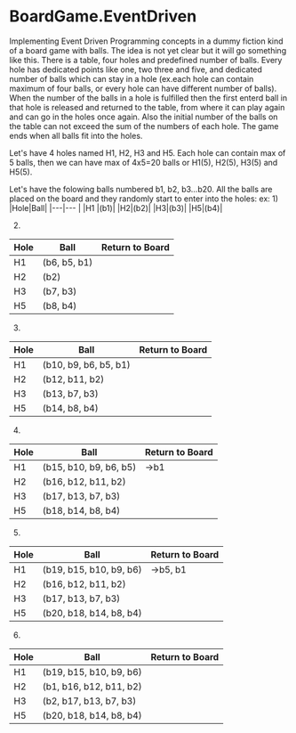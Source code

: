 # BoardGame.EventDriven
Implementing Event Driven Programming concepts in a dummy fiction kind of a board game with balls.
The idea is not yet clear but it will go something like this. There is a table, four holes and predefined number of balls. Every hole has dedicated points like one, two three and five, and dedicated number of balls which can stay in a hole (ex.each hole can contain maximum of four balls, or every hole can have different number of balls). When the number of the balls in a hole is fulfilled then the first enterd ball in that hole is released and returned to the table, from where it can play again and can go in the holes once again. Also the initial number of the balls on the table can not exceed the sum of the numbers of each hole. The game ends when all balls fit into the holes.

Let's have 4 holes named H1, H2, H3 and H5. Each hole can contain max of 5 balls, then we can have max of 4x5=20 balls or H1(5), H2(5), H3(5) and H5(5).

Let's have the folowing balls numbered b1, b2, b3...b20. All the balls are placed on the board and they randomly start to enter into the holes:
ex:
1)
|Hole|Ball|
|---|--- |
|H1 |(b1)|
|H2|(b2)|
|H3|(b3)|
|H5|(b4)|

2)
|Hole|Ball|Return to Board|
|---|--- |---|
|H1|(b6, b5, b1)||
|H2|(b2)||
|H3|(b7, b3)||
|H5|(b8, b4)||

3)
|Hole|Ball|Return to Board|
|---|--- |--- |
|H1|(b10, b9, b6, b5, b1)||
|H2|(b12, b11, b2)||
|H3|(b13, b7, b3)||
|H5|(b14, b8, b4)||

4)
|Hole|Ball|Return to Board|
|---|--- |--- |
|H1|(b15, b10, b9, b6, b5)|->b1|
|H2|(b16, b12, b11, b2)||
|H3|(b17, b13, b7, b3)||
|H5|(b18, b14, b8, b4)||

5)
|Hole|Ball|Return to Board|
|---|--- |--- |
|H1|(b19, b15, b10, b9, b6)|->b5, b1|
|H2|(b16, b12, b11, b2)||
|H3|(b17, b13, b7, b3)||
|H5|(b20, b18, b14, b8, b4)||

6)
|Hole|Ball|Return to Board|
|---|--- |--- |
|H1|(b19, b15, b10, b9, b6)||
|H2|(b1, b16, b12, b11, b2)||
|H3|(b2, b17, b13, b7, b3)||
|H5|(b20, b18, b14, b8, b4)||
